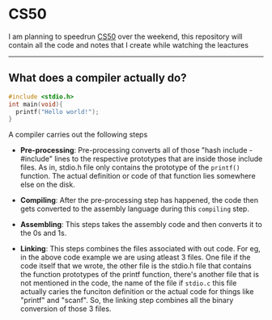 # CS50

I am planning to speedrun [CS50](https://www.youtube.com/playlist?list=PLhQjrBD2T381WAHyx1pq-sBfykqMBI7V4) over the weekend, this repository will contain all the code and notes that I create while watching the leactures

---

## What does a compiler actually do?

```C
#include <stdio.h>
int main(void){
  printf("Hello world!");
}
```

A compiler carries out the following steps

- **Pre-processing**: Pre-processing converts all of those "hash include - #include" lines to the respective prototypes that are inside those include files. As in, stdio.h file only contains the prototype of the `printf()`  function. The actual definition or code of that function lies somewhere else on the disk.

- **Compiling**: After the pre-processing step has happened, the code then gets converted to the assembly language during this `compiling` step.

- **Assembling**: This steps takes the assembly code and then converts it to the 0s and 1s.

- **Linking**: This steps combines the files associated with out code. For eg, in the above code example we are using atleast 3 files. One file if the code itself that we wrote, the other file is the stdio.h file that contains the function prototypes of the printf function, there's another file that is not mentioned in the code, the name of the file if `stdio.c` this file actually caries the funciton definition or the actual code for things like "printf" and "scanf". So, the linking step combines all the binary conversion of those 3 files.
